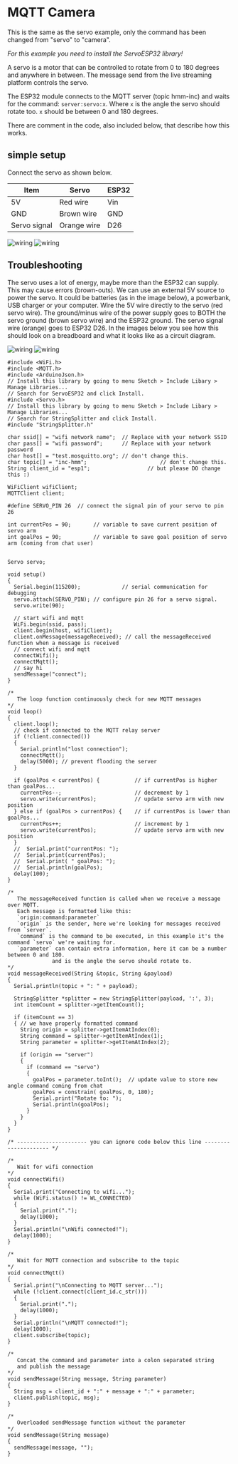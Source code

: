 # MQTT Camera

This is the same as the servo example, only the command has been changed from "servo" to "camera". 

*For this example you need to install the ServoESP32 library!*

A servo is a motor that can be controlled to rotate from 0 to 180 degrees and anywhere in between. The message send from the live streaming platform controls the servo. 

The ESP32 module connects to the MQTT server (topic hmm-inc) and waits for the command:
`server:servo:x`. Where `x` is the angle the servo should rotate too. `x` should be between 0 and 180 degrees.

There are comment in the code, also included below, that describe how this works. 

## simple setup

Connect the servo as shown below. 

| Item         | Servo       | ESP32 |
|--------------|-------------|-------|
| 5V           | Red wire    | Vin   |
| GND          | Brown wire  | GND   |
| Servo signal | Orange wire | D26   |

![wiring](MQTT_servo_bb.png)
![wiring](MQTT_servo_sch.png)

## Troubleshooting

The servo uses a lot of energy, maybe more than the ESP32 can supply. This may cause errors (brown-outs).
We can use an external 5V source to power the servo. It could be batteries (as in the image below), a powerbank, USB charger or your computer. Wire the 5V wire directly to the servo (red servo wire). The ground/minus wire of the power supply goes to BOTH the servo ground (brown servo wire) and the ESP32 ground. The servo signal wire (orange) goes to ESP32 D26. In the images below you see how this should look on a breadboard and what it looks like as a circuit diagram. 

![wiring](MQTT_servo_bb_powered.png)
![wiring](MQTT_servo_sch_powered.png)

```arduino
#include <WiFi.h>
#include <MQTT.h>
#include <ArduinoJson.h>
// Install this library by going to menu Sketch > Include Libary > Manage Libraries...
// Search for ServoESP32 and click Install.
#include <Servo.h>
// Install this library by going to menu Sketch > Include Libary > Manage Libraries...
// Search for StringSplitter and click Install.
#include "StringSplitter.h"

char ssid[] = "wifi network name";  // Replace with your network SSID
char pass[] = "wifi password";      // Replace with your network password
char host[] = "test.mosquitto.org"; // don't change this.
char topic[] = "inc-hmm";						// don't change this.
String client_id = "esp1";					// but please DO change this :)

WiFiClient wifiClient;
MQTTClient client;

#define SERVO_PIN 26  // connect the signal pin of your servo to pin 26

int currentPos = 90;       // variable to save current position of servo arm
int goalPos = 90;          // variable to save goal position of servo arm (coming from chat user)


Servo servo;

void setup()
{
  Serial.begin(115200);				// serial communication for debugging
  servo.attach(SERVO_PIN); // configure pin 26 for a servo signal.
  servo.write(90);

  // start wifi and mqtt
  WiFi.begin(ssid, pass);
  client.begin(host, wifiClient);
  client.onMessage(messageReceived); // call the messageReceived function when a message is received
  // connect wifi and mqtt
  connectWifi();
  connectMqtt();
  // say hi
  sendMessage("connect");
}

/*
   The loop function continuously check for new MQTT messages
*/
void loop()
{
  client.loop();
  // check if connected to the MQTT relay server
  if (!client.connected())
  {
    Serial.println("lost connection");
    connectMqtt();
    delay(5000); // prevent flooding the server
  }

  if (goalPos < currentPos) {           // if currentPos is higher than goalPos...
    currentPos--;                       // decrement by 1
    servo.write(currentPos);            // update servo arm with new position
  } else if (goalPos > currentPos) {    // if currentPos is lower than goalPos...
    currentPos++;                       // increment by 1
    servo.write(currentPos);            // update servo arm with new position
  }
  //  Serial.print("currentPos: ");
  //  Serial.print(currentPos);
  //  Serial.print( " goalPos: ");
  //  Serial.println(goalPos);
  delay(100);
}

/*
   The messageReceived function is called when we receive a message over MQTT.
   Each message is formatted like this:
   `origin:command:parameter`
   `origin` is the sender, here we're looking for messages received from `server`.
   `command` is the command to be executed, in this example it's the command `servo` we're waiting for.
   `parameter` can contain extra information, here it can be a number between 0 and 180.
              and is the angle the servo should rotate to.
*/
void messageReceived(String &topic, String &payload)
{
  Serial.println(topic + ": " + payload);

  StringSplitter *splitter = new StringSplitter(payload, ':', 3);
  int itemCount = splitter->getItemCount();

  if (itemCount == 3)
  { // we have properly formatted command
    String origin = splitter->getItemAtIndex(0);
    String command = splitter->getItemAtIndex(1);
    String parameter = splitter->getItemAtIndex(2);

    if (origin == "server")
    {
      if (command == "servo")
      {
        goalPos = parameter.toInt();  // update value to store new angle command coming from chat
        goalPos = constrain( goalPos, 0, 180);
        Serial.print("Rotate to: ");
        Serial.println(goalPos);
      }
    }
  }
}

/* ---------------------- you can ignore code below this line --------------------- */

/*
   Wait for wifi connection
*/
void connectWifi()
{
  Serial.print("Connecting to wifi...");
  while (WiFi.status() != WL_CONNECTED)
  {
    Serial.print(".");
    delay(1000);
  }
  Serial.println("\nWifi connected!");
  delay(1000);
}

/*
   Wait for MQTT connection and subscribe to the topic
*/
void connectMqtt()
{
  Serial.print("\nConnecting to MQTT server...");
  while (!client.connect(client_id.c_str()))
  {
    Serial.print(".");
    delay(1000);
  }
  Serial.println("\nMQTT connected!");
  delay(1000);
  client.subscribe(topic);
}

/*
   Concat the command and parameter into a colon separated string
   and publish the message
*/
void sendMessage(String message, String parameter)
{
  String msg = client_id + ":" + message + ":" + parameter;
  client.publish(topic, msg);
}

/*
   Overloaded sendMessage function without the parameter
*/
void sendMessage(String message)
{
  sendMessage(message, "");
}

```